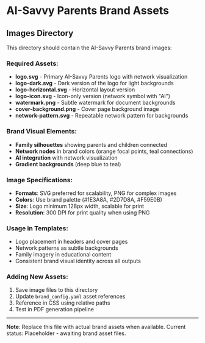 # AI-Savvy Parents Brand Assets

## Images Directory

This directory should contain the AI-Savvy Parents brand images:

### Required Assets:
- **logo.svg** - Primary AI-Savvy Parents logo with network visualization
- **logo-dark.svg** - Dark version of the logo for light backgrounds
- **logo-horizontal.svg** - Horizontal layout version
- **logo-icon.svg** - Icon-only version (network symbol with "AI")
- **watermark.png** - Subtle watermark for document backgrounds
- **cover-background.png** - Cover page background image
- **network-pattern.svg** - Repeatable network pattern for backgrounds

### Brand Visual Elements:
- **Family silhouettes** showing parents and children connected
- **Network nodes** in brand colors (orange focal points, teal connections)
- **AI integration** with network visualization
- **Gradient backgrounds** (deep blue to teal)

### Image Specifications:
- **Formats**: SVG preferred for scalability, PNG for complex images
- **Colors**: Use brand palette (#1E3A8A, #2D7D8A, #F59E0B)
- **Size**: Logo minimum 128px width, scalable for print
- **Resolution**: 300 DPI for print quality when using PNG

### Usage in Templates:
- Logo placement in headers and cover pages
- Network patterns as subtle backgrounds
- Family imagery in educational content
- Consistent brand visual identity across all outputs

### Adding New Assets:
1. Save image files to this directory
2. Update `brand_config.yaml` asset references
3. Reference in CSS using relative paths
4. Test in PDF generation pipeline

---
**Note**: Replace this file with actual brand assets when available.
Current status: Placeholder - awaiting brand asset files.
